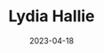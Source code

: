 ---
title: Lydia Hallie
link : https://www.lydiahallie.io/
tags: ["personal site"]
date: 2023-04-18
---